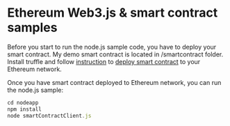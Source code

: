 # Ethereum Web3.js & smart contract samples

Before you start to run the node.js sample code, you have to deploy your smart contract. My demo smart contract is located in /smartcontract folder. Install truffle and follow [instruction](http://truffleframework.com/tutorials/building-testing-frontend-app-truffle-3) to [deploy smart contract](https://truffle.readthedocs.io/en/beta/getting_started/migrations/) to your Ethereum network.

Once you have smart contract deployed to Ethereum network, you can run the node.js sample:

```javascript
cd nodeapp
npm install
node smartContractClient.js
```
